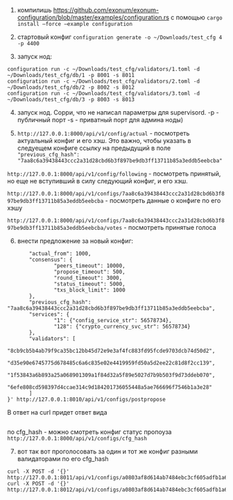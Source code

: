 1) компилишь https://github.com/exonum/exonum-configuration/blob/master/examples/configuration.rs с помощью `cargo install —force —example configuration`

2) стартовый конфиг `configuration generate -o ~/Downloads/test_cfg 4 -p 4400`

3) запуск нод: 
 ```configuration run -c ~/Downloads/test_cfg/validators/0.toml -d ~/Downloads/test_cfg/db/0 -p 8000 -s 8010
configuration run -c ~/Downloads/test_cfg/validators/1.toml -d ~/Downloads/test_cfg/db/1 -p 8001 -s 8011
configuration run -c ~/Downloads/test_cfg/validators/2.toml -d ~/Downloads/test_cfg/db/2 -p 8002 -s 8012
configuration run -c ~/Downloads/test_cfg/validators/3.toml -d ~/Downloads/test_cfg/db/3 -p 8003 -s 8013
```

4) запуск нод. Сорри, что не написал параметры для supervisord. -p - публичный порт
-s - приватный порт для админа ноды)

5) `http://127.0.0.1:8000/api/v1/config/actual` - посмотреть актуальный конфиг и его хэш. Это важно, чтобы указать в следуещем конфиге ссылку на предыдущий в поле `"previous_cfg_hash": "7aa8c6a39438443ccc2a31d28cbd6b3f897be9db3ff13711b85a3eddb5eebcba"`

`http://127.0.0.1:8000/api/v1/config/following` - посмотреть принятый, но еще не вступивший в силу следующий конфиг, и его хэш.

`http://127.0.0.1:8000/api/v1/configs/7aa8c6a39438443ccc2a31d28cbd6b3f897be9db3ff13711b85a3eddb5eebcba` - посмотреть данные о конфиге по его хэшу

`http://127.0.0.1:8000/api/v1/configs/7aa8c6a39438443ccc2a31d28cbd6b3f897be9db3ff13711b85a3eddb5eebcba/votes` - посмотреть принятые голоса

 6) внести предложение за новый конфиг: 
 ```curl -X POST -d '{
        "actual_from": 1000,
        "consensus": {
                "peers_timeout": 10000,
                "propose_timeout": 500,
                "round_timeout": 3000,
                "status_timeout": 5000,
                "txs_block_limit": 1000
        },
        "previous_cfg_hash": "7aa8c6a39438443ccc2a31d28cbd6b3f897be9db3ff13711b85a3eddb5eebcba",
        "services": {
                "1": {"config_service_str": 56578734},
                "128": {"crypto_currency_svc_str": 56578734}
        },
        "validators": [
                "8cb9cb5b4ab79f9ca35bc12bb45d72e9e3af4fc883fd95fcde9703dcb74d50d2",
                "d35e90e6745775d678485c6a6c835e02e4419959fd50a5d2ee22c81d8f2cc139",
                "1f53843a6b893a25a068901309a1f84d32a5f89e5027d7b9b503f9d73ddeb070",
                "6efe808cd598397d4ccae314c9d184201736055448a5ae766696f7546b1a3e28"
        ]
}' http://127.0.0.1:8010/api/v1/configs/postpropose
```

В ответ на curl придет ответ вида
```{ cfg_hash: "…", tx_hash: "…"}
```

по cfg_hash - можно смотреть конфиг статус пропоуза `http://127.0.0.1:8000/api/v1/configs/cfg_hash`

7) вот так вот проголосовать за один и тот же конфиг разными валидаторами по его cfg_hash 
 ```curl -X POST -d '{}' http://127.0.0.1:8010/api/v1/configs/a0803af8d614ab7484ebc3cf605adfb1a600161d905bfa7fb75ca26a543d0e0f/postvote
curl -X POST -d '{}' http://127.0.0.1:8011/api/v1/configs/a0803af8d614ab7484ebc3cf605adfb1a600161d905bfa7fb75ca26a543d0e0f/postvote
curl -X POST -d '{}' http://127.0.0.1:8012/api/v1/configs/a0803af8d614ab7484ebc3cf605adfb1a600161d905bfa7fb75ca26a543d0e0f/postvote
```
